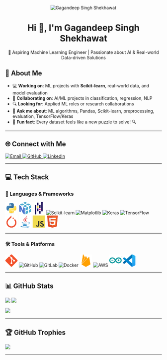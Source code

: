 <p align="center">
<img src="https://gifdb.com/images/high/hacker-screen-mastermind-pixel-jeff-nt0m8sakkytx3b8m.gif" alt="Gagandeep Singh Shekhawat"/>
</p>

<h1 align="center">Hi 👋, I'm Gagandeep Singh Shekhawat</h1>

<p align="center">
  🚀 Aspiring Machine Learning Engineer | Passionate about AI & Real-world Data-driven Solutions
</p>

## 💫 About Me

- 💻 **Working on**: ML projects with **Scikit-learn**, real-world data, and model evaluation  
- 🤝 **Collaborating on**: AI/ML projects in classification, regression, NLP  
- 🔍 **Looking for**: Applied ML roles or research collaborations  
- 💬 **Ask me about**: ML algorithms, Pandas, Scikit-learn, preprocessing, evaluation, TensorFlow/Keras  
- 🎉 **Fun fact**: Every dataset feels like a new puzzle to solve! 🔍

---

## 🌐 Connect with Me

<p align="left">
  <a href="mailto:shekawatgagandeep10@gmail.com" target="_blank">
    <img src="https://cdn-icons-png.flaticon.com/512/732/732200.png" alt="Email" width="40"/>
  </a>
  
  <a href="https://github.com/Shekhawat12082003" target="_blank">
    <img src="https://cdn-icons-png.flaticon.com/512/733/733553.png" alt="GitHub" width="40"/>
  </a>
  
  <a href="https://www.linkedin.com/in/gagandeep-singh-shekhawat-57485628b/" target="_blank">
    <img src="https://cdn-icons-png.flaticon.com/512/174/174857.png" alt="LinkedIn" width="40"/>
  </a>
</p>

---


## 💻 Tech Stack

### 🧠 Languages & Frameworks
<p align="left">
  <img src="https://raw.githubusercontent.com/devicons/devicon/master/icons/python/python-original.svg" alt="Python" width="40" />
  <img src="https://raw.githubusercontent.com/devicons/devicon/master/icons/numpy/numpy-original.svg" alt="NumPy" width="40" />
  <img src="https://raw.githubusercontent.com/devicons/devicon/master/icons/pandas/pandas-original.svg" alt="Pandas" width="40" />
  <img src="https://upload.wikimedia.org/wikipedia/commons/0/05/Scikit_learn_logo_small.svg" alt="Scikit-learn" width="40" />
  <img src="https://upload.wikimedia.org/wikipedia/commons/8/84/Matplotlib_icon.svg" alt="Matplotlib" width="40" />
  <img src="https://upload.wikimedia.org/wikipedia/commons/a/ae/Keras_logo.svg" alt="Keras" width="40" />
  <img src="https://www.vectorlogo.zone/logos/tensorflow/tensorflow-icon.svg" alt="TensorFlow" width="40" />
  <img src="https://raw.githubusercontent.com/devicons/devicon/master/icons/pytorch/pytorch-original.svg" alt="PyTorch" width="40" />
  <img src="https://raw.githubusercontent.com/devicons/devicon/master/icons/java/java-original.svg" alt="Java" width="40" />
  <img src="https://raw.githubusercontent.com/devicons/devicon/master/icons/javascript/javascript-original.svg" alt="JavaScript" width="40" />
  <img src="https://raw.githubusercontent.com/devicons/devicon/master/icons/html5/html5-original.svg" alt="HTML5" width="40" />
</p>

---

### 🛠️ Tools & Platforms
<p align="left">
  <img src="https://raw.githubusercontent.com/devicons/devicon/master/icons/git/git-original.svg" alt="Git" width="40" />
  <img src="https://www.vectorlogo.zone/logos/github/github-icon.svg" alt="GitHub" width="40" />
  <img src="https://www.vectorlogo.zone/logos/gitlab/gitlab-icon.svg" alt="GitLab" width="40" />
  <img src="https://www.vectorlogo.zone/logos/docker/docker-icon.svg" alt="Docker" width="40" />
  <img src="https://raw.githubusercontent.com/devicons/devicon/master/icons/firebase/firebase-plain.svg" alt="Firebase" width="40" />
  <img src="https://www.vectorlogo.zone/logos/amazon_aws/amazon_aws-icon.svg" alt="AWS" width="40" />
  <img src="https://raw.githubusercontent.com/devicons/devicon/master/icons/arduino/arduino-original.svg" alt="Arduino" width="40" />
  <img src="https://raw.githubusercontent.com/devicons/devicon/master/icons/vscode/vscode-original.svg" alt="VS Code" width="40" />
</p>

---

## 📊 GitHub Stats

<p align="left">
  <img src="https://github-readme-stats.vercel.app/api?username=Shekhawat12082003&theme=dark&hide_border=false&count_private=true&show_icons=true" height="180" />
  <img src="https://github-readme-stats.vercel.app/api/top-langs/?username=Shekhawat12082003&theme=dark&hide_border=false&layout=compact" height="180" />
</p>

<p align="left">
  <img src="https://nirzak-streak-stats.vercel.app/?user=Shekhawat12082003&theme=dark&hide_border=false" height="180" />
</p>

---

## 🏆 GitHub Trophies

<p align="left">
  <img src="https://github-profile-trophy.vercel.app/?username=Shekhawat12082003&theme=radical&no-frame=false&no-bg=false&margin-w=4" />
</p>

---

<!-- Proudly written by Gagandeep Singh Shekhawat -->
